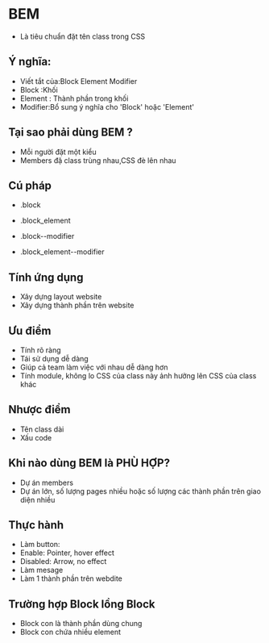# BEM

- Là tiêu chuẩn đặt tên class trong CSS

## Ý nghĩa:

- Viết tắt của:Block Element Modifier
- Block :Khối
- Element : Thành phần trong khối
- Modifier:Bổ sung ý nghĩa cho 'Block' hoặc 'Element'

## Tại sao phải dùng BEM ?

- Mỗi người đặt một kiểu
- Members đặ class trùng nhau,CSS đè lên nhau

## Cú pháp

- .block
- .block_element

- .block--modifier
- .block_element--modifier

## Tính ứng dụng

- Xây dựng layout website
- Xây dựng thành phần trên website

## Ưu điểm

- Tính rõ ràng
- Tái sử dụng dễ dàng
- Giúp cả team làm việc với nhau dễ dàng hơn
- Tính module, không lo CSS của class này ảnh hưởng lên CSS của class khác

## Nhược điểm

- Tên class dài
- Xấu code

## Khi nào dùng BEM là PHÙ HỢP?

- Dự án members
- Dự án lớn, số lượng pages nhiều hoặc số lượng các thành phần trên giao diện nhiều

## Thực hành

- Làm button:
- Enable: Pointer, hover effect
- Disabled: Arrow, no effect
- Làm mesage
- Làm 1 thành phần trên webdite

## Trường hợp Block lồng Block

- Block con là thành phần dùng chung
- Block con chứa nhiều element
